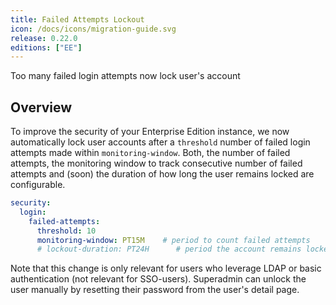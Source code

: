 ```yaml
---
title: Failed Attempts Lockout
icon: /docs/icons/migration-guide.svg
release: 0.22.0
editions: ["EE"]
---
```


Too many failed login attempts now lock user's account

## Overview

To improve the security of your Enterprise Edition instance, we now automatically lock user accounts after a `threshold` number of failed login attempts made within `monitoring-window`. Both, the number of failed attempts, the monitoring window to track consecutive number of failed attempts and (soon) the duration of how long the user remains locked are configurable.

```yaml
security:
  login:
    failed-attempts:
      threshold: 10
      monitoring-window: PT15M    # period to count failed attempts
      # lockout-duration: PT24H      # period the account remains locked — will be added in the next release
```

Note that this change is only relevant for users who leverage LDAP or basic authentication (not relevant for SSO-users). Superadmin can unlock the user manually by resetting their password from the user's detail page.
